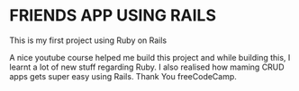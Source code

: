 # FRIENDS APP USING RAILS

This is my first project using Ruby on Rails

A nice youtube course helped me build this project and while building this, I learnt a lot of new stuff regarding Ruby. I also realised how maming CRUD apps gets super easy using Rails.
Thank You freeCodeCamp.